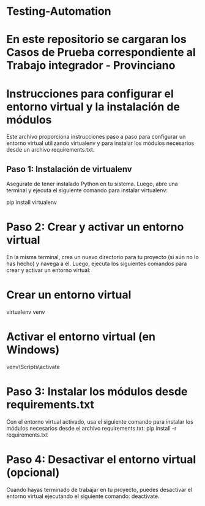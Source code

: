 # Testing-Automation

# En este repositorio se cargaran los Casos de Prueba correspondiente al Trabajo integrador - Provinciano

# Instrucciones para configurar el entorno virtual y la instalación de módulos

Este archivo proporciona instrucciones paso a paso para configurar un entorno virtual utilizando virtualenv y para instalar los módulos necesarios desde un archivo requirements.txt.

## Paso 1: Instalación de virtualenv

Asegúrate de tener instalado Python en tu sistema. Luego, abre una terminal y ejecuta el siguiente comando para instalar virtualenv:

pip install virtualenv

# Paso 2: Crear y activar un entorno virtual
En la misma terminal, crea un nuevo directorio para tu proyecto (si aún no lo has hecho) y navega a él. Luego, ejecuta los siguientes comandos para crear y activar un entorno virtual:
# Crear un entorno virtual
virtualenv venv

# Activar el entorno virtual (en Windows)
venv\Scripts\activate

# Paso 3: Instalar los módulos desde requirements.txt
Con el entorno virtual activado, usa el siguiente comando para instalar los módulos necesarios desde el archivo requirements.txt:
pip install -r requirements.txt

# Paso 4: Desactivar el entorno virtual (opcional)
Cuando hayas terminado de trabajar en tu proyecto, puedes desactivar el entorno virtual ejecutando el siguiente comando:
deactivate.

